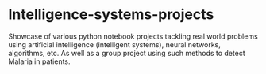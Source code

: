 # Intelligence-systems-projects

Showcase of various python notebook projects tackling real world problems using artificial intelligence (intelligent systems), neural networks, algorithms, etc. As well as a group project using such methods to detect Malaria in patients.
